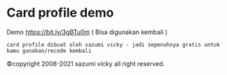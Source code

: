 # Card profile demo

Demo https://bit.ly/3gBTu0m ( Bisa digunakan kembali )

```shell
card profile dibuat oleh sazumi vicky - jadi sepenuhnya gratis untuk kamu gunakan/recode kembali
```
©copyright 2008-2021 sazumi vicky all right reserved.
